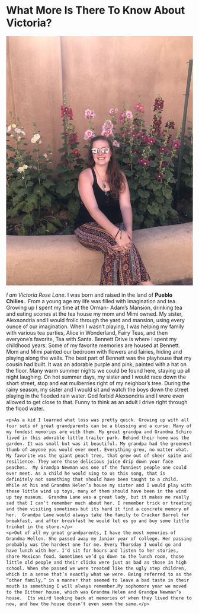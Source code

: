 <h1>What More Is There To Know About Victoria?</h1> 
<img src="images/IMG_5709.jpg"   alt="Victoria Surrounded by hollyhocks" />
       <p><i>I am Victoria Rose Lane</i>. I was born and raised in the land of <b>Pueblo Chilies</b>.. From a young age my life was filled with imagination and tea. Growing up I spent my time at the Orman- Adam’s Mansion, drinking tea and eating scones at the tea house my mom and Mimi owned. My sister, Alexsondria and I would frolic through the yard and mansion, using every ounce of our imagination. When I wasn’t playing, I was helping my family with various tea parties, Alice in Wonderland, Fairy Teas, and then everyone’s favorite, Tea with Santa.  Bennett Drive is where I spent my childhood years.  Some of my favorite memories are housed at Bennett. Mom and Mimi painted our bedroom with flowers and fairies, hiding and playing along the walls. The best part of Bennett was the playhouse that my cousin had built. It was an adorable purple and pink, painted with a hat on the floor. Many warm summer nights we could be found here, staying up all night laughing. On hot summer days, my sister and I would race down the short street, stop and eat mulberries right of my neighbor’s tree. During the rainy season, my sister and I would sit and watch the boys down the street playing in the flooded rain water. God forbid Alexsondria and I were even allowed to get close to that. Funny to think as an adult I drive right through the flood water.</p> 

	<p>As a kid I learned what loss was pretty quick. Growing up with all four sets of great grandparents can be a blessing and a curse. Many of my fondest memories are with them. My great grandpa and Grandma Schiro lived in this adorable little trailer park. Behind their home was the garden. It was small but was it beautiful. My grandpa had the greenest thumb of anyone you would ever meet. Everything grew, no matter what. My favorite was the giant peach tree, that grew out of sheer spite and resilience. They were those delicious juice drip down your face peaches.  My Grandpa Newman was one of the funniest people one could ever meet. As a child he would sing to us this song, that is definitely not something that should have been taught to a child.  While at his and Grandma Helen’s house my sister and I would play with these little wind up toys, many of them should have been in the wind up toy museum.  Grandma Lane was a great lady, but it makes me really sad that I can’t remember much about her. I remember trick or treating and them visiting sometimes but its hard it find a concrete memory of her.  Grandpa Lane would always take the family to Cracker Barrel for breakfast, and after breakfast he would let us go and buy some little trinket in the store.</p>
	<p>Out of all my great grandparents, I have the most memories of Grandma Hellen. She passed away my Junior year of college. Her passing probably was the hardest one for me. Every Thursday I would go and have lunch with her. I’d sit for hours and listen to her stories, share Mexican food. Sometimes we’d go down to the lunch room, those little old people and their clicks were just as bad as those in high school. When she passed we were treated like the ugly step children, which in a sense that’s exactly what we were. Being referred to as the “other family,” in a manner that seemed to leave a bad taste in their mouth is something I will always remember.My sophomore year we moved to the Dittmer house, which was Grandma Helen and Grandpa Newman’s house.  Its weird looking back at memories of when they lived there to now, and how the house doesn’t even seem the same.</p>